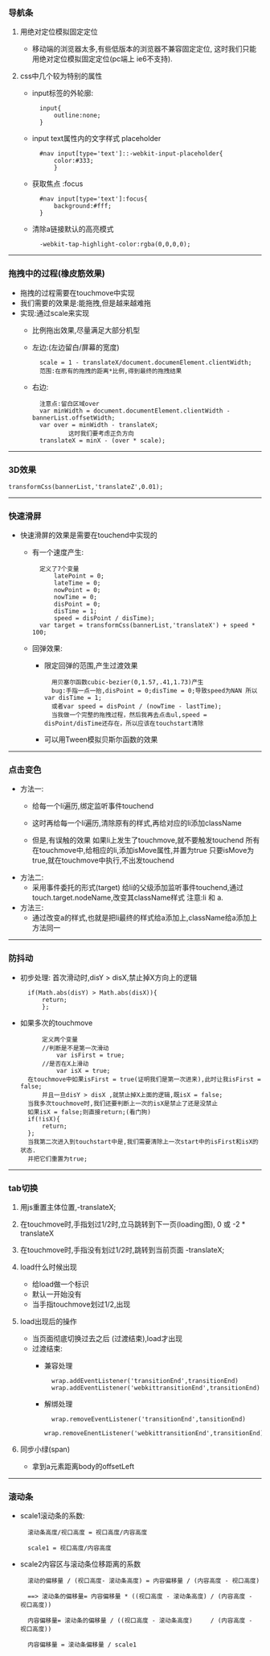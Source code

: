 ### 导航条
1. 用绝对定位模拟固定定位

    * 移动端的浏览器太多,有些低版本的浏览器不兼容固定定位,
        这时我们只能用绝对定位模拟固定定位(pc端上 ie6不支持).
2. css中几个较为特别的属性

    * input标签的外轮廓:
    
            input{
                outline:none;
            }
    * input text属性内的文字样式 placeholder
    
            #nav input[type='text']::-webkit-input-placeholder{
                color:#333;
                }
    * 获取焦点 :focus
    
            #nav input[type='text']:focus{
                background:#fff;
            }
    * 清除a链接默认的高亮模式
            
            -webkit-tap-highlight-color:rgba(0,0,0,0);

----------

### 拖拽中的过程(橡皮筋效果)
* 拖拽的过程需要在touchmove中实现
* 我们需要的效果是:能拖拽,但是越来越难拖
* 实现:通过scale来实现
    * 比例拖出效果,尽量满足大部分机型
    * 左边:(左边留白/屏幕的宽度)
    
            scale = 1 - translateX/document.documenElement.clientWidth;
            范围:在原有的拖拽的距离*比例,得到最终的拖拽结果
    * 右边:
    
            注意点:留白区域over
            var minWidth = document.documentElement.clientWidth - bannerList.offsetWidth;
            var over = minWidth - translateX;
                    这时我们要考虑正负方向
            translateX = minX - (over *	scale);
            
----------
### 3D效果
	
	transformCss(bannerList,'translateZ',0.01);
----------
### 快速滑屏
* 快速滑屏的效果是需要在touchend中实现的
	* 有一个速度产生:
	
            定义了7个变量
                latePoint = 0;
                lateTime = 0;
                nowPoint = 0;
                nowTime = 0;
                disPoint = 0;
                disTime = 1;
                speed = disPoint / disTime);
            var target = transformCss(bannerList,'translateX') + speed * 100;
	* 回弹效果:
        * 限定回弹的范围,产生过渡效果
        
                用贝塞尔函数cubic-bezier(0,1.57,.41,1.73)产生
                bug:手指一点一抬,disPoint = 0;disTime = 0;导致speed为NAN	所以var disTime = 1;			
                或者var speed = disPoint / (nowTime - lastTime);
                当我做一个完整的拖拽过程，然后我再去点击ul,speed = disPoint/disTime还存在，所以应该在touchstart清除

		* 可以用Tween模拟贝斯尔函数的效果		
		
----------
### 点击变色
* 方法一:
    * 给每一个li遍历,绑定监听事件touchend
    * 这时再给每一个li遍历,清除原有的样式,再给对应的li添加className
    
    * 但是,有误触的效果
        如果li上发生了touchmove,就不要触发touchend
        所有在touchmove中,给相应的li,添加isMove属性,并置为true
        只要isMove为true,就在touchmove中执行,不出发touchend
* 方法二:
    * 采用事件委托的形式(target)
        给li的父级添加监听事件touchend,通过touch.target.nodeName,改变其className样式  注意:li 和 a.
* 方法三:
    * 通过改变a的样式,也就是把li最终的样式给a添加上,className给a添加上
    方法同一

----------

### 防抖动

* 初步处理: 首次滑动时,disY > disX,禁止掉X方向上的逻辑
    
        if(Math.abs(disY) > Math.abs(disX)){
            return;
            };
* 如果多次的touchmove

            定义两个变量	
            //判断是不是第一次滑动
                var isFirst = true;
            //是否在X上滑动
                var isX = true;
        在touchmove中如果isFirst = true(证明我们是第一次进来),此时让我isFirst = false;
            并且一旦disY > disX ,就禁止掉X上面的逻辑,既isX = false;
        当我多次touchmove时,我们还要判断上一次的isX是禁止了还是没禁止
        如果isX = false;则直接return;(看门狗)
        if(!isX){
            return;
        };
        当我第二次进入到touchstart中是,我们需要清除上一次start中的isFirst和isX的状态.
        并把它们重置为true;

----------

### tab切换
1. 用js重置主体位置,-translateX;	
2. 在touchmove时,手指划过1/2时,立马跳转到下一页(loading图), 0 或 -2 * translateX
3. 在touchmove时,手指没有划过1/2时,跳转到当前页面 -translateX;

4. load什么时候出现
    * 给load做一个标识
    * 默认一开始没有
    * 当手指touchmove划过1/2,出现
5. load出现后的操作	
    * 当页面彻底切换过去之后 (过渡结束),load才出现	
    * 过渡结束:
        * 兼容处理
        
                wrap.addEventListener('transitionEnd',transitionEnd)
                wrap.addEventListener('webkittransitionEnd',transitionEnd)
        * 解绑处理
        
                wrap.removeEventListener('transitionEnd',tansitionEnd)
                wrap.removeEnentListener('webkittransitionEnd',transitionEnd)
6. 同步小绿(span)
    * 拿到a元素距离body的offsetLeft


----------
### 滚动条
* scale1滚动条的系数:

        滚动条高度/视口高度 = 视口高度/内容高度
        
        scale1 = 视口高度/内容高度

* scale2内容区与滚动条位移距离的系数

        滚动的偏移量 / (视口高度- 滚动条高度) = 内容偏移量 / (内容高度 - 视口高度)
    
        ==> 滚动条的偏移量= 内容偏移量 * ((视口高度 - 滚动条高度) / (内容高度 - 视口高度))
        
        内容偏移量= 滚动条的偏移量 / ((视口高度 - 滚动条高度)	 / (内容高度 - 视口高度))
        
        内容偏移量 = 滚动条偏移量 / scale1 
	
	

